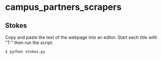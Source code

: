 # campus_partners_scrapers

## Stokes

Copy and paste the text of the webpage into an editor. Start each title with "T:" then run the script:

```
$ python stokes.py
```
